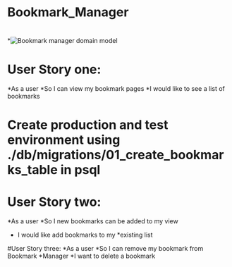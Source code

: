 # Bookmark_Manager
#
*![Bookmark manager domain model](./Domainmodel_userstory1.png)


# User Story one:
*As a user
*So I can view my bookmark pages
*I would like to see a list of bookmarks

# Create production and test environment using ./db/migrations/01_create_bookmarks_table in psql

# User Story two:
*As a user
*So I new bookmarks can be added to my view
* I would like add bookmarks to my *existing list

#User Story three:
*As a user
*So I can remove my bookmark from Bookmark *Manager
*I want to delete a bookmark
